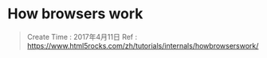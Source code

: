 
# How browsers work

> Create Time : 2017年4月11日 Ref : https://www.html5rocks.com/zh/tutorials/internals/howbrowserswork/

